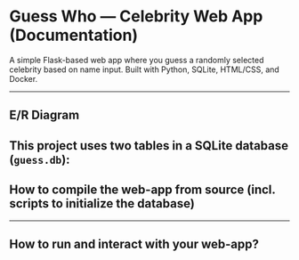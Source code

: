 # Guess Who — Celebrity Web App (Documentation)

A simple Flask-based web app where you guess a randomly selected celebrity based on name input. Built with Python, SQLite, HTML/CSS, and Docker.

---

## E/R Diagram

This project uses two tables in a SQLite database (`guess.db`):
---

## How to compile the web-app from source (incl. scripts to initialize the database)
---

## How to run and interact with your web-app?
